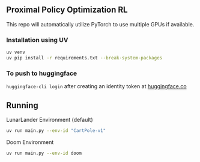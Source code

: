 ## Proximal Policy Optimization RL
This repo will automatically utilize PyTorch to use multiple GPUs if available.

### Installation using UV
```bash
uv venv
uv pip install -r requirements.txt --break-system-packages
```

### To push to huggingface
`huggingface-cli login` after creating an identity token at [huggingface.co](https://huggingface.co/kismet163/ReinforcePPO)


## Running
LunarLander Environment (default)
```bash
uv run main.py --env-id "CartPole-v1"
```

Doom Environment
```bash
uv run main.py --env-id doom
```

